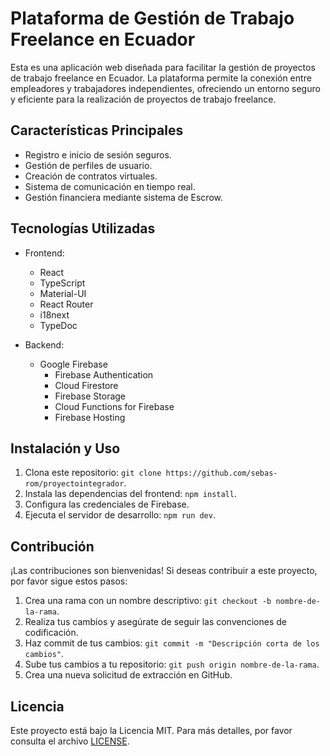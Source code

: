 # Plataforma de Gestión de Trabajo Freelance en Ecuador

Esta es una aplicación web diseñada para facilitar la gestión de proyectos de trabajo freelance en Ecuador. La plataforma permite la conexión entre empleadores y trabajadores independientes, ofreciendo un entorno seguro y eficiente para la realización de proyectos de trabajo freelance.

## Características Principales

- Registro e inicio de sesión seguros.
- Gestión de perfiles de usuario.
- Creación de contratos virtuales.
- Sistema de comunicación en tiempo real.
- Gestión financiera mediante sistema de Escrow.

## Tecnologías Utilizadas

- Frontend:
  - React
  - TypeScript
  - Material-UI
  - React Router
  - i18next
  - TypeDoc

- Backend:
  - Google Firebase
    - Firebase Authentication
    - Cloud Firestore
    - Firebase Storage
    - Cloud Functions for Firebase
    - Firebase Hosting

## Instalación y Uso

1. Clona este repositorio: `git clone https://github.com/sebas-rom/proyectointegrador`.
3. Instala las dependencias del frontend: `npm install`.
4. Configura las credenciales de Firebase.
5. Ejecuta el servidor de desarrollo: `npm run dev`.

## Contribución

¡Las contribuciones son bienvenidas! Si deseas contribuir a este proyecto, por favor sigue estos pasos:

1. Crea una rama con un nombre descriptivo: `git checkout -b nombre-de-la-rama`.
2. Realiza tus cambios y asegúrate de seguir las convenciones de codificación.
3. Haz commit de tus cambios: `git commit -m "Descripción corta de los cambios"`.
4. Sube tus cambios a tu repositorio: `git push origin nombre-de-la-rama`.
5. Crea una nueva solicitud de extracción en GitHub.

## Licencia

Este proyecto está bajo la Licencia MIT. Para más detalles, por favor consulta el archivo [LICENSE](LICENSE).
